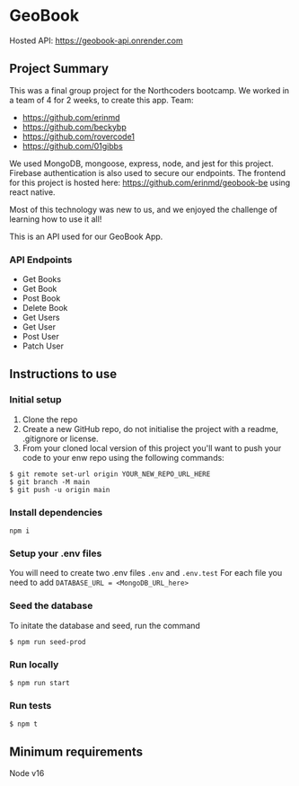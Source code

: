 # GeoBook

Hosted API: https://geobook-api.onrender.com

## Project Summary

This was a final group project for the Northcoders bootcamp. We worked in a team of 4 for 2 weeks, to create this app. Team:

- https://github.com/erinmd
- https://github.com/beckybp
- https://github.com/rovercode1
- https://github.com/01gibbs

We used MongoDB, mongoose, express, node, and jest for this project. Firebase authentication is also used to secure our endpoints. The frontend for this project is hosted here: https://github.com/erinmd/geobook-be using react native.

Most of this technology was new to us, and we enjoyed the challenge of learning how to use it all!

This is an API used for our GeoBook App.

### API Endpoints
- Get Books
- Get Book
- Post Book
- Delete Book
- Get Users
- Get User
- Post User
- Patch User

## Instructions to use

### Initial setup
1. Clone the repo
2. Create a new GitHub repo, do not initialise the project with a readme, .gitignore or license.
3. From your cloned local version of this project you'll want to push your code to your enw repo using the following commands:
````
$ git remote set-url origin YOUR_NEW_REPO_URL_HERE
$ git branch -M main
$ git push -u origin main
````

### Install dependencies
````
npm i
````

### Setup your .env files
You will need to create two .env files `.env` and `.env.test`
For each file you need to add `DATABASE_URL = <MongoDB_URL_here>`

### Seed the database
To initate the database and seed, run the command
````
$ npm run seed-prod
````

### Run locally
````
$ npm run start
````

### Run tests
````
$ npm t
````

## Minimum requirements
Node v16
